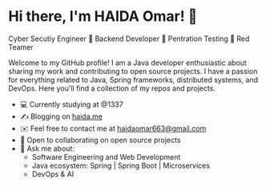 # Hi there, I'm HAIDA Omar! 👋
 Cyber Secutiy Engineer 🔹 Backend Developer 🔹 Pentration Testing 🔹 Red Teamer

Welcome to my GitHub profile! I am a Java developer enthusiastic about sharing my work and contributing to open source projects. I have a passion for everything related to Java, Spring frameworks, distributed systems, and DevOps. Here you'll find a collection of my repos and projects.

- 💻 Currently studying at @1337
- ✍️ Blogging on [haida.me](https://haida.me)
- ✉️ Feel free to contact me at haidaomar663@gmail.com
- 🤝 Open to collaborating on open source projects
- 💬 Ask me about:
  - Software Engineering and Web Development
  - Java ecosystem: Spring | Spring Boot | Microservices
  - DevOps & AI

